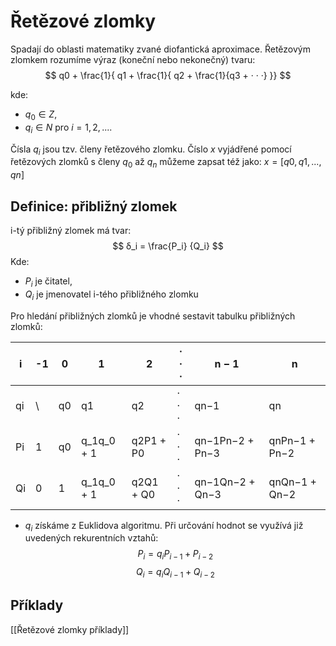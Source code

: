 # Řetězové zlomky
Spadají do oblasti matematiky zvané diofantická aproximace. Řetězovým zlomkem rozumíme výraz (koneční nebo nekonečný) tvaru: 
$$
q0 + \frac{1}{
q1 + \frac{1}{
q2 + \frac{1}{q3 + · · ·}
}}
$$

kde:
- $q_0 \in Z$, 
- $q_i \in N$ pro $i = 1, 2, ....$ 

Čísla $q_i$ jsou tzv. členy řetězového zlomku. 
Číslo $x$ vyjádřené pomocí řetězových zlomků s členy $q_0$ až $q_n$ můžeme zapsat též jako: 
$x = [q0, q1, ..., qn]$

## Definice: přibližný zlomek
i-tý přibližný zlomek má tvar: 
$$
δ_i = \frac{P_i} {Q_i} 
$$
Kde: 
- $P_i$ je čitatel, 
- $Q_i$ je jmenovatel i-tého přibližného zlomku


Pro hledání přibližných zlomků je vhodné sestavit tabulku přibližných zlomků: 

| i | -1 | 0 | 1 | 2 | · · · | n − 1 | n |
| ---- | ---- | ---- | ---- | ---- | ---- | ---- | ---- |
| qi | \\ | q0 | q1 | q2 | · · · | qn−1 | qn |
| Pi | 1 | q0 | q_1q_0 + 1 | q2P1 + P0 | · · · | qn−1Pn−2 + Pn−3 | qnPn−1 + Pn−2 |
| Qi | 0 | 1 | q_1q_0 + 1 | q2Q1 + Q0 | · · · | qn−1Qn−2 + Qn−3 | qnQn−1 + Qn−2 |
- $q_i$ získáme z Euklidova algoritmu.
Při určování hodnot se využívá již uvedených rekurentních vztahů:
   $$
P_i = q_iP_{i-1}+P_{i-2}
$$
$$
Q_i = q_iQ_{i-1}+Q_{i-2}
$$

## Příklady
[[Řetězové zlomky příklady]]